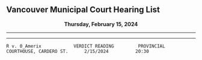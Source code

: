 ## Vancouver Municipal Court Hearing List

<p align="center">
  <b> Thursday, February 15, 2024 </b>
</p>

---

---

``` R v. 0_Amerix            VERDICT READING         PROVINCIAL COURTHOUSE, CARDERO ST.      2/15/2024          20:30 ```
